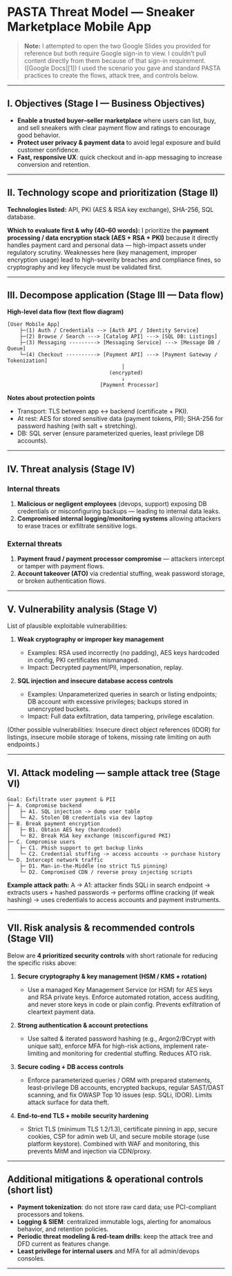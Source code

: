 # PASTA Threat Model — Sneaker Marketplace Mobile App

> **Note:** I attempted to open the two Google Slides you provided for reference but both require Google sign-in to view. I couldn’t pull content directly from them because of that sign-in requirement. ([Google Docs][1])
> I used the scenario you gave and standard PASTA practices to create the flows, attack tree, and controls below.

---

## I. Objectives (Stage I — Business Objectives)

* **Enable a trusted buyer–seller marketplace** where users can list, buy, and sell sneakers with clear payment flow and ratings to encourage good behavior.
* **Protect user privacy & payment data** to avoid legal exposure and build customer confidence.
* **Fast, responsive UX**: quick checkout and in-app messaging to increase conversion and retention.

---

## II. Technology scope and prioritization (Stage II)

**Technologies listed:** API, PKI (AES & RSA key exchange), SHA-256, SQL database.

**Which to evaluate first & why (40–60 words):**
I prioritize the **payment processing / data encryption stack (AES + RSA + PKI)** because it directly handles payment card and personal data — high-impact assets under regulatory scrutiny. Weaknesses here (key management, improper encryption usage) lead to high-severity breaches and compliance fines, so cryptography and key lifecycle must be validated first.

---

## III. Decompose application (Stage III — Data flow)

**High-level data flow (text flow diagram)**

```
[User Mobile App]
    ├─(1) Auth / Credentials --> [Auth API / Identity Service]
    ├─(2) Browse / Search ---> [Catalog API] ---> [SQL DB: Listings]
    ├─(3) Messaging ---------> [Messaging Service] ---> [Message DB / Queue]
    └─(4) Checkout ----------> [Payment API] ---> [Payment Gateway / Tokenization]
                                     │
                                 (encrypted)
                                     ↓
                              [Payment Processor]
```

**Notes about protection points**

* Transport: TLS between app ↔ backend (certificate + PKI).
* At rest: AES for stored sensitive data (payment tokens, PII); SHA-256 for password hashing (with salt + stretching).
* DB: SQL server (ensure parameterized queries, least privilege DB accounts).

---

## IV. Threat analysis (Stage IV)

### Internal threats

1. **Malicious or negligent employees** (devops, support) exposing DB credentials or misconfiguring backups — leading to internal data leaks.
2. **Compromised internal logging/monitoring systems** allowing attackers to erase traces or exfiltrate sensitive logs.

### External threats

1. **Payment fraud / payment processor compromise** — attackers intercept or tamper with payment flows.
2. **Account takeover (ATO)** via credential stuffing, weak password storage, or broken authentication flows.

---

## V. Vulnerability analysis (Stage V)

List of plausible exploitable vulnerabilities:

1. **Weak cryptography or improper key management**

   * Examples: RSA used incorrectly (no padding), AES keys hardcoded in config, PKI certificates mismanaged.
   * Impact: Decrypted payment/PII, impersonation, replay.

2. **SQL injection and insecure database access controls**

   * Examples: Unparameterized queries in search or listing endpoints; DB account with excessive privileges; backups stored in unencrypted buckets.
   * Impact: Full data exfiltration, data tampering, privilege escalation.

(Other possible vulnerabilities: Insecure direct object references (IDOR) for listings, insecure mobile storage of tokens, missing rate limiting on auth endpoints.)

---

## VI. Attack modeling — sample attack tree (Stage VI)

```
Goal: Exfiltrate user payment & PII
├─ A. Compromise backend
│   ├─ A1. SQL injection -> dump user table
│   └─ A2. Stolen DB credentials via dev laptop
├─ B. Break payment encryption
│   ├─ B1. Obtain AES key (hardcoded)
│   └─ B2. Break RSA key exchange (misconfigured PKI)
├─ C. Compromise users
│   ├─ C1. Phish support to get backup links
│   └─ C2. Credential stuffing -> access accounts -> purchase history
└─ D. Intercept network traffic
    ├─ D1. Man-in-the-Middle (no strict TLS pinning)
    └─ D2. Compromised CDN / reverse proxy injecting scripts
```

**Example attack path:** A → A1: attacker finds SQLi in search endpoint → extracts users + hashed passwords → performs offline cracking (if weak hashing) → uses credentials to access accounts and payment instruments.

---

## VII. Risk analysis & recommended controls (Stage VII)

Below are **4 prioritized security controls** with short rationale for reducing the specific risks above:

1. **Secure cryptography & key management (HSM / KMS + rotation)**

   * Use a managed Key Management Service (or HSM) for AES keys and RSA private keys. Enforce automated rotation, access auditing, and never store keys in code or plain config. Prevents exfiltration of cleartext payment data.

2. **Strong authentication & account protections**

   * Use salted & iterated password hashing (e.g., Argon2/BCrypt with unique salt), enforce MFA for high-risk actions, implement rate-limiting and monitoring for credential stuffing. Reduces ATO risk.

3. **Secure coding + DB access controls**

   * Enforce parameterized queries / ORM with prepared statements, least-privilege DB accounts, encrypted backups, regular SAST/DAST scanning, and fix OWASP Top 10 issues (esp. SQLi, IDOR). Limits attack surface for data theft.

4. **End-to-end TLS + mobile security hardening**

   * Strict TLS (minimum TLS 1.2/1.3), certificate pinning in app, secure cookies, CSP for admin web UI, and secure mobile storage (use platform keystore). Combined with WAF and monitoring, this prevents MitM and injection via CDN/proxy.

---

## Additional mitigations & operational controls (short list)

* **Payment tokenization**: do not store raw card data; use PCI-compliant processors and tokens.
* **Logging & SIEM**: centralized immutable logs, alerting for anomalous behavior, and retention policies.
* **Periodic threat modeling & red-team drills**: keep the attack tree and DFD current as features change.
* **Least privilege for internal users** and MFA for all admin/devops consoles.

---
